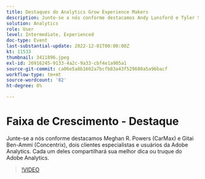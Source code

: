 ```yaml
---
title: Destaques do Analytics Grow Experience Makers
description: Junte-se a nós conforme destacamos Andy Lunsford e Tyler Scott, dois clientes especialistas e usuários do Adobe Analytics. Cada um deles compartilhará sua melhor dica ou truque do Adobe Analytics. A sessão é seguida pela oportunidade de fazer perguntas ao vivo. Você não vai querer perder isso.
solution: Analytics
role: User
level: Intermediate, Experienced
doc-type: Event
last-substantial-update: 2022-12-01T00:00:00Z
kt: 11533
thumbnail: 3411896.jpeg
exl-id: 26916245-9133-4a2c-9a33-cbf4e1a905a1
source-git-commit: ca06e5a8b1602a7bcfb83a43f529680a5a96bacf
workflow-type: tm+mt
source-wordcount: '82'
ht-degree: 0%

---
```


# Faixa de Crescimento - Destaque

Junte-se a nós conforme destacamos Meghan R. Powers (CarMax) e Gitai Ben-Ammi (Concentrix), dois clientes especialistas e usuários da Adobe Analytics. Cada um deles compartilhará sua melhor dica ou truque do Adobe Analytics.

>[!VIDEO](https://video.tv.adobe.com/v/3411896/?quality=12&learn=on)
